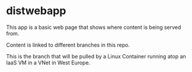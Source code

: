 # distwebapp

This app is a basic web page that shows where content is being served from.

Content is linked to different branches in this repo.

This is the branch that will be pulled by a Linux Container running atop an IaaS VM in a VNet in West Europe.